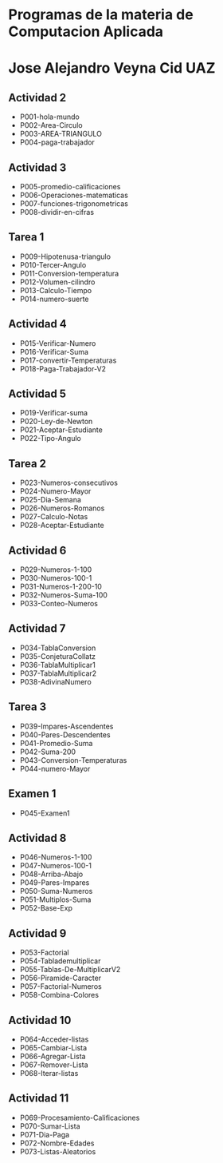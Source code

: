# Programas de la materia de Computacion Aplicada
# Jose Alejandro Veyna Cid UAZ

## Actividad 2
- P001-hola-mundo
- P002-Area-Circulo
- P003-AREA-TRIANGULO
- P004-paga-trabajador

## Actividad 3
- P005-promedio-calificaciones
- P006-Operaciones-matematicas
- P007-funciones-trigonometricas
- P008-dividir-en-cifras

## Tarea 1
- P009-Hipotenusa-triangulo
- P010-Tercer-Angulo
- P011-Conversion-temperatura
- P012-Volumen-cilindro
- P013-Calculo-Tiempo
- P014-numero-suerte

## Actividad 4
- P015-Verificar-Numero
- P016-Verificar-Suma
- P017-convertir-Temperaturas
- P018-Paga-Trabajador-V2

## Actividad 5
- P019-Verificar-suma
- P020-Ley-de-Newton
- P021-Aceptar-Estudiante
- P022-Tipo-Angulo

## Tarea 2
- P023-Numeros-consecutivos
- P024-Numero-Mayor
- P025-Dia-Semana
- P026-Numeros-Romanos
- P027-Calculo-Notas
- P028-Aceptar-Estudiante

## Actividad 6
- P029-Numeros-1-100
- P030-Numeros-100-1
- P031-Numeros-1-200-10
- P032-Numeros-Suma-100
- P033-Conteo-Numeros

## Actividad 7
- P034-TablaConversion
- P035-ConjeturaCollatz
- P036-TablaMultiplicar1
- P037-TablaMultiplicar2
- P038-AdivinaNumero

## Tarea 3
- P039-Impares-Ascendentes
- P040-Pares-Descendentes
- P041-Promedio-Suma
- P042-Suma-200  
- P043-Conversion-Temperaturas
- P044-numero-Mayor

## Examen 1
- P045-Examen1

## Actividad 8
- P046-Numeros-1-100
- P047-Numeros-100-1
- P048-Arriba-Abajo
- P049-Pares-Impares
- P050-Suma-Numeros
- P051-Multiplos-Suma
- P052-Base-Exp

## Actividad 9
- P053-Factorial
- P054-Tablademultiplicar
- P055-Tablas-De-MultiplicarV2
- P056-Piramide-Caracter
- P057-Factorial-Numeros
- P058-Combina-Colores

## Actividad 10
- P064-Acceder-listas
- P065-Cambiar-Lista
- P066-Agregar-Lista
- P067-Remover-Lista
- P068-Iterar-listas

## Actividad 11
- P069-Procesamiento-Calificaciones
- P070-Sumar-Lista
- P071-Dia-Paga
- P072-Nombre-Edades
- P073-Listas-Aleatorios
